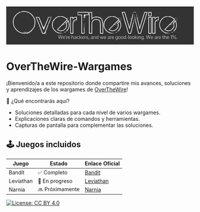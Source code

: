 ![background Over The Wire](assets/overthewire.jpg)

# OverTheWire-Wargames
¡Bienvenido/a a este repositorio donde compartire mis avances, soluciones y aprendizajes de los wargames de [OverTheWire](https://overthewire.org/wargames/)!

📌 ¿Qué encontrarás aquí?
  - Soluciones detalladas para cada nivel de varios wargames.
  - Explicaciones claras de comandos y herramientas.
  - Capturas de pantalla para complementar las soluciones.

## 🕹️ Juegos incluidos
  | Juego      | Estado          | Enlace Oficial                                    |
|------------|-----------------|--------------------------------------------------|
| Bandit     | ✅ Completo     | [Bandit](https://overthewire.org/wargames/bandit/) |
| Leviathan  | 🔄 En progreso  | [Leviathan](https://overthewire.org/wargames/leviathan/) |
| Narnia     | 🔜 Próximamente | [Narnia](https://overthewire.org/wargames/narnia/) |

[![License: CC BY 4.0](https://img.shields.io/badge/License-CC%20BY%204.0-lightgrey.svg)](https://creativecommons.org/licenses/by/4.0/)
